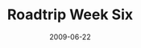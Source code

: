 ---
layout: media
category: media
title: "Roadtrip Week Six"
date: 2009-06-22
description: "Steven and David explore the meaning of freedom."
video: "http://s3.amazonaws.com/crossroads-media/other-media/video/Roadtrip6.mp4"
video-poster: "http://s3.amazonaws.com/crossroads-media/images/Roadtrip6-still.jpg"
---